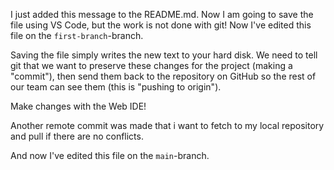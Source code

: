 I just added this message to the README.md. Now I am going to save the file using VS Code, but the work is not done with git! Now I've edited this file on the `first-branch`-branch.

Saving the file simply writes the new text to your hard disk. We need to tell git that we want to preserve these changes for the project (making a
"commit"), then send them back to the repository on GitHub so the rest of our team can see them (this is "pushing to origin").

Make changes with the Web IDE!

Another remote commit was made that i want to fetch to my local repository and pull if there are no conflicts.

And now I've edited this file on the `main`-branch.
